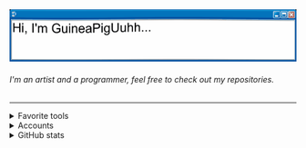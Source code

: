 <img src="res/imgs/banner.gif" width=850/>

###### I'm an artist and a programmer, feel free to check out my repositories.
---

<details>
  <summary>Favorite tools</summary>

  <a href="https://skillicons.dev">
  <img src="https://skillicons.dev/icons?i=haxe,haxeflixel,lua,python,js,github,vscode"/>
  </a>
</details>

<details>
  <summary>Accounts</summary>
  
  - [Discord](res/data/Discord.md)
  - [Youtube](https://www.youtube.com/channel/UCdOS2LIS1up0eeE3KNqlgqg)
  - [Gamebanana](https://gamebanana.com/members/2300290)
</details>

<details>
  <summary>GitHub stats</summary>

  <div align="center">
    <a href="https://github.com/anuraghazra/github-readme-stats">
      <img src="https://github-readme-stats.vercel.app/api?username=GuineaPigUuhh&show_icons=true&hide_border=true&bg_color=90,EFCD0A,5C0BE4,5C0BE4&title_color=FFFFFF&text_color=FFFFFF&icon_color=FFFFFF" height=180/>
      <img src="https://github-readme-stats.vercel.app/api/top-langs/?username=GuineaPigUuhh&layout=compact&hide_border=true&bg_color=90,EFCD0A,5C0BE4,5C0BE4&title_color=FFFFFF&text_color=FFFFFF&icon_color=FFFFFF" height=180/>
    </a>
  </div>
</details>